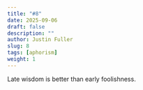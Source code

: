 ```yaml
---
title: "#8"
date: 2025-09-06
draft: false
description: ""
author: Justin Fuller
slug: 8
tags: [aphorism]
weight: 1
---
```


Late wisdom is better than early foolishness.

